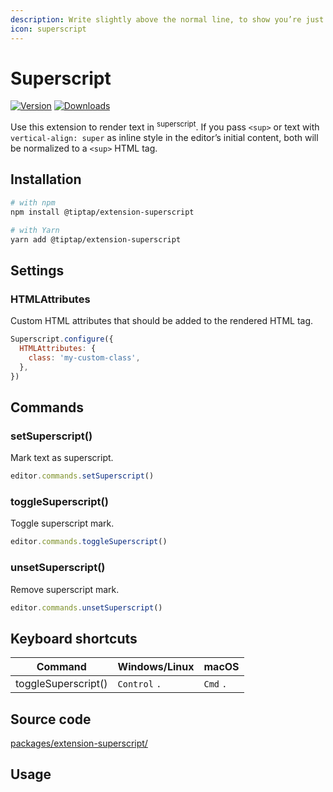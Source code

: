 ```yaml
---
description: Write slightly above the normal line, to show you’re just next level.
icon: superscript
---
```


# Superscript
[![Version](https://img.shields.io/npm/v/@tiptap/extension-superscript.svg?label=version)](https://www.npmjs.com/package/@tiptap/extension-superscript)
[![Downloads](https://img.shields.io/npm/dm/@tiptap/extension-superscript.svg)](https://npmcharts.com/compare/@tiptap/extension-superscript?minimal=true)

Use this extension to render text in <sup>superscript</sup>. If you pass `<sup>` or text with `vertical-align: super` as inline style in the editor’s initial content, both will be normalized to a `<sup>` HTML tag.

## Installation
```bash
# with npm
npm install @tiptap/extension-superscript

# with Yarn
yarn add @tiptap/extension-superscript
```

## Settings

### HTMLAttributes
Custom HTML attributes that should be added to the rendered HTML tag.

```js
Superscript.configure({
  HTMLAttributes: {
    class: 'my-custom-class',
  },
})
```

## Commands

### setSuperscript()
Mark text as superscript.

```js
editor.commands.setSuperscript()
```

### toggleSuperscript()
Toggle superscript mark.

```js
editor.commands.toggleSuperscript()
```

### unsetSuperscript()
Remove superscript mark.

```js
editor.commands.unsetSuperscript()
```

## Keyboard shortcuts
| Command             | Windows/Linux      | macOS          |
| ------------------- | ------------------ | -------------- |
| toggleSuperscript() | `Control`&nbsp;`.` | `Cmd`&nbsp;`.` |

## Source code
[packages/extension-superscript/](https://github.com/ueberdosis/tiptap/blob/main/packages/extension-superscript/)

## Usage
<tiptap-demo name="Marks/Superscript"></tiptap-demo>
